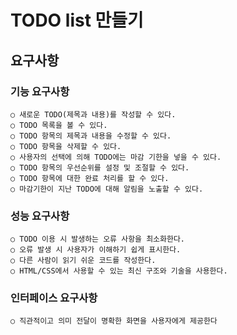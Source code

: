 # TODO list 만들기

## 요구사항
### 기능 요구사항

    ○ 새로운 TODO(제목과 내용)를 작성할 수 있다.
    ○ TODO 목록을 볼 수 있다.
    ○ TODO 항목의 제목과 내용을 수정할 수 있다.
    ○ TODO 항목을 삭제할 수 있다.
    ○ 사용자의 선택에 의해 TODO에는 마감 기한을 넣을 수 있다.
    ○ TODO 항목의 우선순위를 설정 및 조절할 수 있다.
    ○ TODO 항목에 대한 완료 처리를 할 수 있다.
    ○ 마감기한이 지난 TODO에 대해 알림을 노출할 수 있다.

### 성능 요구사항

    ○ TODO 이용 시 발생하는 오류 사항을 최소화한다.
    ○ 오류 발생 시 사용자가 이해하기 쉽게 표시한다.
    ○ 다른 사람이 읽기 쉬운 코드를 작성한다.
    ○ HTML/CSS에서 사용할 수 있는 최신 구조와 기술을 사용한다.

### 인터페이스 요구사항

    ○ 직관적이고 의미 전달이 명확한 화면을 사용자에게 제공한다
